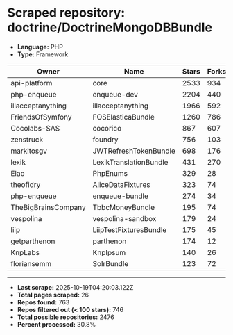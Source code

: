 # Scraped repository: doctrine/DoctrineMongoDBBundle
* **Language:** PHP
* **Type:** Framework

| Owner | Name | Stars | Forks | URL |
|---|---|---|---|---|
| api-platform | core | 2533 | 934 | [link](https://github.com/api-platform/core) |
| php-enqueue | enqueue-dev | 2204 | 440 | [link](https://github.com/php-enqueue/enqueue-dev) |
| illacceptanything | illacceptanything | 1966 | 592 | [link](https://github.com/illacceptanything/illacceptanything) |
| FriendsOfSymfony | FOSElasticaBundle | 1260 | 786 | [link](https://github.com/FriendsOfSymfony/FOSElasticaBundle) |
| Cocolabs-SAS | cocorico | 867 | 607 | [link](https://github.com/Cocolabs-SAS/cocorico) |
| zenstruck | foundry | 756 | 103 | [link](https://github.com/zenstruck/foundry) |
| markitosgv | JWTRefreshTokenBundle | 698 | 176 | [link](https://github.com/markitosgv/JWTRefreshTokenBundle) |
| lexik | LexikTranslationBundle | 431 | 270 | [link](https://github.com/lexik/LexikTranslationBundle) |
| Elao | PhpEnums | 329 | 28 | [link](https://github.com/Elao/PhpEnums) |
| theofidry | AliceDataFixtures | 323 | 74 | [link](https://github.com/theofidry/AliceDataFixtures) |
| php-enqueue | enqueue-bundle | 274 | 34 | [link](https://github.com/php-enqueue/enqueue-bundle) |
| TheBigBrainsCompany | TbbcMoneyBundle | 195 | 74 | [link](https://github.com/TheBigBrainsCompany/TbbcMoneyBundle) |
| vespolina | vespolina-sandbox | 179 | 24 | [link](https://github.com/vespolina/vespolina-sandbox) |
| liip | LiipTestFixturesBundle | 175 | 45 | [link](https://github.com/liip/LiipTestFixturesBundle) |
| getparthenon | parthenon | 174 | 12 | [link](https://github.com/getparthenon/parthenon) |
| KnpLabs | KnpIpsum | 140 | 26 | [link](https://github.com/KnpLabs/KnpIpsum) |
| floriansemm | SolrBundle | 123 | 72 | [link](https://github.com/floriansemm/SolrBundle) |

---
* **Last scrape:** 2025-10-19T04:20:03.122Z
* **Total pages scraped:** 26
* **Repos found:** 763
* **Repos filtered out (< 100 stars):** 746
* **Total possible repositories:** 2476
* **Percent processed:** 30.8%
